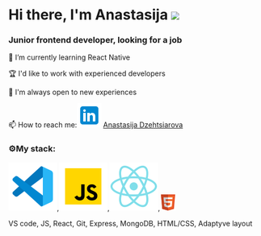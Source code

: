 <h1>Hi there, I'm Anastasija
<img src="https://github.com/blackcater/blackcater/raw/main/images/Hi.gif" height="32"/></h1>
<h3>Junior frontend developer, looking for a job</h3>
<p>🌱 I’m currently learning React Native</p>
<p>🏆 I'd like to work with experienced developers</p>
<p>🚀 I'm always open to new experiences</p>

📫 How to reach me:![Ln](/icons/icons8-ln.svg) <a href="https://www.linkedin.com/in/anastasija-dzehtsiarova-037743261/">Anastasija Dzehtsiarova</a>

<h3>⚙My stack:</h3>

![VS code](/icons/icons8-visual-studio-code-2019.svg),![JS](/icons/icons8-javascript.svg),![React](/icons/icons8-react-native.svg),![](/icons/icons8-html-5.png)

<p>VS code, JS, React, Git, Express, MongoDB, HTML/CSS, Adaptyve layout</p>

<!--
**nargisi/nargisi** is a ✨ _special_ ✨ repository because its `README.md` (this file) appears on your GitHub profile.

Here are some ideas to get you started:

- 🔭 I’m currently working on App
-
- 🤔 I’m looking for help with ...
- 💬 Ask me about ...
-
- 😄 Pronouns: ...
- ⚡ Fun fact: ...
-->
